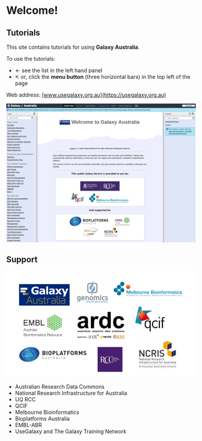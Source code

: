 # Welcome!

## Tutorials

This site contains tutorials for using **Galaxy Australia**.

To use the tutorials:

* &#8592; see the list in the left hand panel
* &#8598; or, click the **menu button** (three horizontal bars) in the top left of the page

Web address: [www.usegalaxy.org.au](https://usegalaxy.org.au)

![galaxy-aust](galaxy-aust.png)

## Support


![logos](images/logos.png)

* Australian Research Data Commons
* National Research Infrastructure for Australia
* UQ RCC
* QCIF
* Melbourne Bioinformatics
* Bioplatforms Australia
* EMBL-ABR
* UseGalaxy and The Galaxy Training Network
